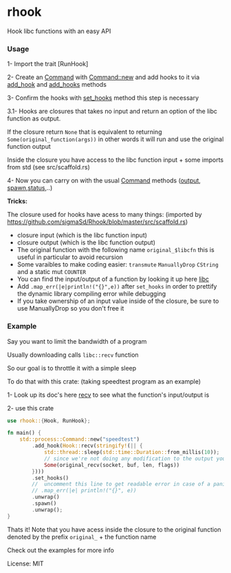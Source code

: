 # rhook

Hook libc functions with an easy API

### Usage

1- Import the trait [RunHook]

2- Create an [Command](std::process::Command) with [Command::new](std::process::Command::new) and add hooks to it via [add_hook](RunHook::add_hook) and [add_hooks](RunHook::add_hooks) methods

3- Confirm the hooks with [set_hooks](Anchor::set_hooks) method this step is necessary

3.1- Hooks are closures that takes no input and return an option of the libc function as output.

If the closure return `None` that is equivalent to returning `Some(original_function(args))` in
other words it will run and use the original function output

Inside the closure you have access to the libc function input + some imports from std (see
src/scaffold.rs)

4- Now you can carry on with the usual [Command](std::process::Command) methods ([output](std::process::Command::output), [spawn](std::process::Command::spawn),[status](std::process::Command::status),..)


**Tricks:**

The closure used for hooks have acess to many things: (imported by https://github.com/sigmaSd/Rhook/blob/master/src/scaffold.rs)
- closure input (which is the libc function input)
- closure output (which is the libc function output)
- The original function with the following name `original_$libcfn` this is useful in particular to avoid recursion
- Some varaibles to make coding easier: `transmute` `ManuallyDrop` `CString` and a static mut `COUNTER`
- You can find the input/output of a function by looking it up here [libc](https://docs.rs/libc)
- Add `.map_err(|e|println!("{}",e))` after `set_hooks` in order to prettify the dynamic library compiling error while debugging
- If you take ownership of an input value inside of the closure, be sure to use ManuallyDrop so you don't free it

### Example

Say you want to limit the bandwidth of a program

Usually downloading calls `libc::recv` function

So our goal is to throttle it with a simple sleep

To do that with this crate: (taking speedtest program as an example)

1- Look up its doc's here  [recv](https://docs.rs/libc/0.2.93/libc/fn.recv.html) to see what the
function's input/output is

2- use this crate
```rust
use rhook::{Hook, RunHook};

fn main() {
    std::process::Command::new("speedtest")
        .add_hook(Hook::recv(stringify!(|| {
            std::thread::sleep(std::time::Duration::from_millis(10));
            // since we're not doing any modification to the output you can just return None here
            Some(original_recv(socket, buf, len, flags))
        })))
        .set_hooks()
        //  uncomment this line to get readable error in case of a panic
        // .map_err(|e| println!("{}", e))
        .unwrap()
        .spawn()
        .unwrap();
}
```

Thats it!
Note that you have acess inside the closure to the original function denoted by the prefix
`original_` + the function name

Check out the examples for more info

License: MIT
